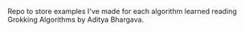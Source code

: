 Repo to store examples I've made for each algorithm learned reading Grokking Algorithms by Aditya Bhargava.
